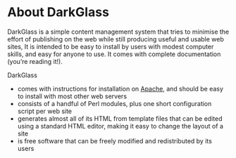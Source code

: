# About DarkGlass

DarkGlass is a simple content management system that tries to minimise the effort of publishing on the web while still producing useful and usable web sites, It is intended to be easy to install by users with modest computer skills, and easy for anyone to use. It comes with complete documentation (you’re reading it!).

DarkGlass

   * comes with instructions for installation on [Apache](https://httpd.apache.org), and should be easy to install with most other web servers
   * consists of a handful of Perl modules, plus one short configuration script per web site
   * generates almost all of its HTML from template files that can be edited using a standard HTML editor, making it easy to change the layout of a site
   * is free software that can be freely modified and redistributed by its users